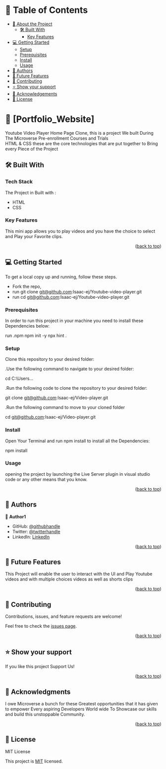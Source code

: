 <a name="readme-top"></a>
<!-- TABLE OF CONTENTS -->

# 📗 Table of Contents

- [📖 About the Project](#about-project)
  - [🛠 Built With](#built-with)
    - [Key Features](#key-features)
- [💻 Getting Started](#getting-started)
  - [Setup](#setup)
  - [Prerequisites](#prerequisites)
  - [Install](#install)
  - [Usage](#usage)
- [👥 Authors](#authors)
- [🔭 Future Features](#future-features)
- [🤝 Contributing](#contributing)
- [⭐️ Show your support](#support)
- [🙏 Acknowledgements](#acknowledgements)
- [📝 License](#license)

<!-- PROJECT DESCRIPTION -->

# 📖 [Portfolio_Website] <a name="about-project"></a>
 Youtube Video Player Home Page Clone, this is a project We built During The Microverse Pre-enrollment Courses and Trials
<br>
HTML & CSS these are the core technologies that are put together to Bring every Piece of the Project
<!--built With-->
## 🛠 Built With <a name="built-with"></a>
<!--Tech stack --->

### Tech Stack <a name="tech-stack">
The Project in Built with :
<ul>
    <li>HTML</li>
    <li>CSS</li>
</ul>

</a>
<!-- Features -->

### Key Features <a name="key-features">
This mini app allows you to play videos and you have the choice to select and Play your Favorite clips.




<p align="right">(<a href="#readme-top">back to top</a>)</p>

<!-- GETTING STARTED -->

## 💻 Getting Started <a name="getting-started">
  To get a local copy up and running, follow these steps.

 - Fork the repo,
 - run git clone git@github.com:Isaac-ej/Youtube-video-player.git
 - run cd git@github.com:Isaac-ej/Youtube-video-player.git
</a>


### Prerequisites

In order to run this project in your machine you need to install these Dependencies below:

 run
.npm
 npm init -y
 npx hint .

### Setup

 Clone this repository to your desired folder:
  
  .Use the following command to navigate to your desired folder:

  cd C:\Users\...

  .Run the following code to clone the repository to your desired folder:

   git clone git@github.com:Isaac-ej/Video-player.git

  .Run the following command to move to your cloned folder

  cd git@github.com:Isaac-ej/Video-player.git

### Install

 Open Your Terminal  and run <a name="npm">npm install</a>  to install all the Dependencies:

<a name="npm">npm install</a>

### Usage

opening the project by launching the Live Server plugin in visual studio code or any other means that you know.

<p align="right">(<a href="#readme-top">back to top</a>)</p>

<!-- AUTHORS -->

## 👥 Authors <a name="authors"></a>

👤 **Author1**

- GitHub: [@githubhandle](https://github.com/isaac-ej)
- Twitter: [@twitterhandle](https://github.com/isaac-ej)
- LinkedIn: [LinkedIn](https://www.linkedin.com/in/ejama-isaac-bab607267/)


<p align="right">(<a href="#readme-top">back to top</a>)</p>

<!-- FUTURE FEATURES -->

## 🔭 Future Features <a name="future-features">
This Project will enable the user to interact with the UI and Play Youtube videos and with multiple choices videos as well as
 shorts clips
</a>

<p align="right">(<a href="#readme-top">back to top</a>)</p>

<!-- CONTRIBUTING -->

## 🤝 Contributing <a name="contributing"></a>

Contributions, issues, and feature requests are welcome!

Feel free to check the [issues page](https://github.com/Isaac-ej/Video-player/issues).

<p align="right">(<a href="#readme-top">back to top</a>)</p>

<!-- SUPPORT -->

## ⭐️ Show your support <a name="support"></a>

If you like this project Support Us!

<p align="right">(<a href="#readme-top">back to top</a>)</p>

<!-- ACKNOWLEDGEMENTS -->

## 🙏 Acknowledgments <a name="acknowledgements"></a>


I owe Microverse a bunch for these Greatest opportunities that it has given to  empower Every aspiring Developers World wide To Showcase our skills and build this unstoppable Community.

<p align="right">(<a href="#readme-top">back to top</a>)</p>

<!-- FAQ (optional) -->


<!-- LICENSE -->

## 📝 License <a name="license">
  MIT License

This project is [MIT](./LICENSE) licensed.